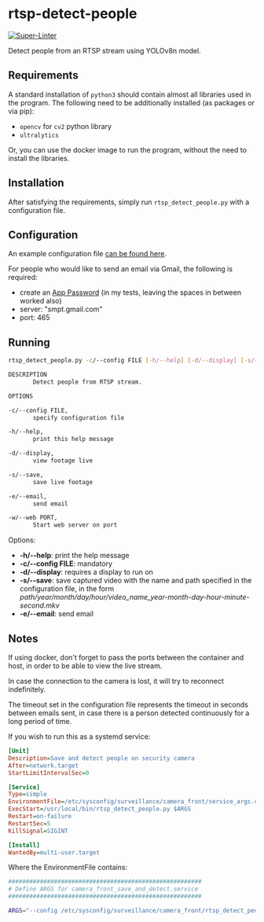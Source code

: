 # rtsp-detect-people

[![Super-Linter](https://github.com/arghpy/rtsp-detect-people/actions/workflows/manage_pull_requests.yaml/badge.svg)](https://github.com/marketplace/actions/super-linter)

Detect people from an RTSP stream using YOLOv8n model.

## Requirements

A standard installation of `python3` should contain almost all libraries used in the program.
The following need to be additionally installed (as packages or via pip):
- `opencv` for `cv2` python library
- `ultralytics`

Or, you can use the docker image to run the program, without the need to install the libraries.

## Installation

After satisfying the requirements, simply run `rtsp_detect_people.py` with a configuration file.

## Configuration

An example configuration file [can be found here](config.json).

For people who would like to send an email via Gmail, the following is required:
- create an [App Password](https://myaccount.google.com/apppasswords) (in my tests, leaving the spaces in between worked also)
- server: "smpt.gmail.com"
- port: 465

## Running

```bash
rtsp_detect_people.py -c/--config FILE [-h/--help] [-d/--display] [-s/--save] [-e/--email] [-w/--web PORT]

DESCRIPTION
       Detect people from RTSP stream.

OPTIONS

-c/--config FILE,
       specify configuration file

-h/--help,
       print this help message

-d/--display,
       view footage live

-s/--save,
       save live footage

-e/--email,
       send email

-w/--web PORT,
       Start web server on port
```

Options:
- **-h/--help**: print the help message
- **-c/--config FILE**: mandatory
- **-d/--display**: requires a display to run on
- **-s/--save**: save captured video with the name and path specified in the configuration file,
in the form *path/year/month/day/hour/video_name_year-month-day-hour-minute-second.mkv*
- **-e/--email**: send email

## Notes

If using docker, don't forget to pass the ports between the container and host, in order to be able
to view the live stream.

In case the connection to the camera is lost, it will try to reconnect indefinitely.

The timeout set in the configuration file represents the timeout in seconds between emails sent,
in case there is a person detected continuously for a long period of time.

If you wish to run this as a systemd service:

```ini
[Unit]
Description=Save and detect people on security camera
After=network.target
StartLimitIntervalSec=0

[Service]
Type=simple
EnvironmentFile=/etc/sysconfig/surveillance/camera_front/service_args.conf
ExecStart=/usr/local/bin/rtsp_detect_people.py $ARGS
Restart=on-failure
RestartSec=5
KillSignal=SIGINT

[Install]
WantedBy=multi-user.target
```

Where the EnvironmentFile contains:

```bash
#######################################################
# Define ARGS for camera_front_save_and_detect.service
#######################################################

ARGS="--config /etc/sysconfig/surveillance/camera_front/rtsp_detect_people/config.json --save --email"
```
